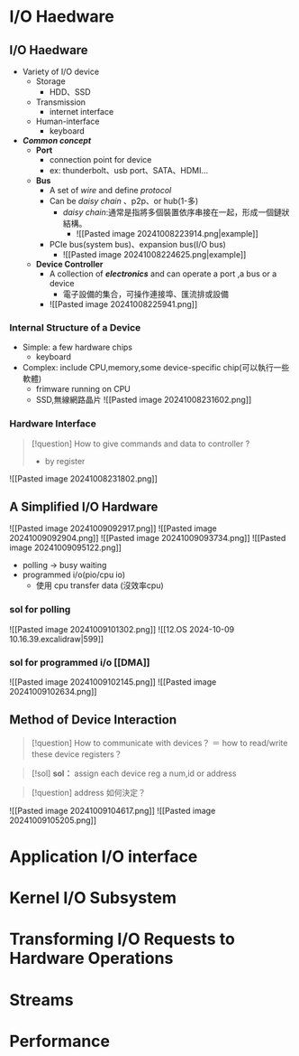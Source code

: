 # I/O Haedware
## I/O Haedware
- Variety of I/O device
	- Storage
		- HDD、SSD
	- Transmission
		- internet interface
	- Human-interface
		- keyboard
- ***Common concept***
	- **Port**
		- connection point for device
		- ex: thunderbolt、usb port、SATA、HDMI...
	- **Bus**
		- A set of *wire* and define *protocol*
		- Can be *daisy chain* 、p2p、or hub(1-多) 
			- *daisy chain*:通常是指將多個裝置依序串接在一起，形成一個鏈狀結構。
				- \![[Pasted image 20241008223914.png|example]]
		- PCIe bus(system bus)、expansion bus(I/O bus)
			- \![[Pasted image 20241008224625.png|example]]
	- **Device Controller**
		- A collection of ***electronics***  and can operate a port ,a bus or a device
			- 電子設備的集合，可操作連接埠、匯流排或設備
		- \![[Pasted image 20241008225941.png]]
### Internal Structure of a  Device
- Simple: a few hardware chips
	- keyboard
- Complex: include CPU,memory,some device-specific chip(可以執行一些軟體)
	- frimware running on CPU
	- SSD,無線網路晶片
![[Pasted image 20241008231602.png]]
### Hardware Interface
> [!question] How to give commands and data to controller ?
> - by register

![[Pasted image 20241008231802.png]]
## A Simplified I/O Hardware

![[Pasted image 20241009092917.png]]
![[Pasted image 20241009092904.png]]
![[Pasted image 20241009093734.png]]
![[Pasted image 20241009095122.png]]
- polling -> busy waiting
- programmed i/o(pio/cpu io)
	- 使用 cpu transfer data (沒效率cpu)
### sol for polling
![[Pasted image 20241009101302.png]]
![[12.OS 2024-10-09 10.16.39.excalidraw|599]]
### sol for programmed i/o [[DMA]]
![[Pasted image 20241009102145.png]]
![[Pasted image 20241009102634.png]]
 
## Method of Device Interaction
> [!question] How to communicate with devices？
> 	＝ how to read/write these device registers？

> [!sol] **sol：** assign each device reg a num,id or address

> [!question] address 如何決定？

![[Pasted image 20241009104617.png]]
![[Pasted image 20241009105205.png]]
# Application I/O interface
# Kernel I/O Subsystem
# Transforming I/O Requests to Hardware Operations
# Streams
# Performance

